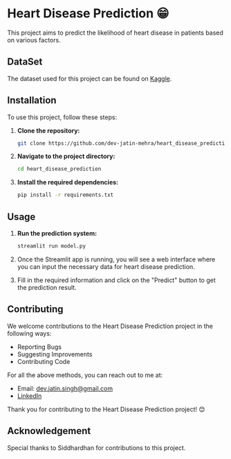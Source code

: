 # Heart Disease Prediction 😁

This project aims to predict the likelihood of heart disease in patients based on various factors.

## DataSet

The dataset used for this project can be found on [Kaggle](https://www.kaggle.com/datasets/johnsmith88/heart-disease-dataset).

## Installation

To use this project, follow these steps:

1. **Clone the repository:**
    ```sh
    git clone https://github.com/dev-jatin-mehra/heart_disease_prediction.git
    ```

2. **Navigate to the project directory:**
    ```sh
    cd heart_disease_prediction
    ```

3. **Install the required dependencies:**
    ```sh
    pip install -r requirements.txt
    ```

## Usage

1. **Run the prediction system:**
    ```sh
    streamlit run model.py
    ```

2. Once the Streamlit app is running, you will see a web interface where you can input the necessary data for heart disease prediction.

3. Fill in the required information and click on the "Predict" button to get the prediction result.

## Contributing

We welcome contributions to the Heart Disease Prediction project in the following ways:

- Reporting Bugs
- Suggesting Improvements
- Contributing Code

For all the above methods, you can reach out to me at:
- Email: dev.jatin.singh@gmail.com
- [LinkedIn](https://www.linkedin.com/in/jatinsinghmehra)

Thank you for contributing to the Heart Disease Prediction project! 😊

## Acknowledgement

Special thanks to Siddhardhan for contributions to this project.
